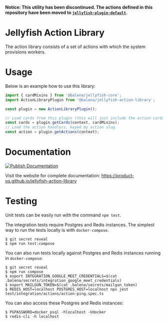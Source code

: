 **Notice: This utility has been discontinued. The actions defined in this repository have been moved to [`jellyfish-plugin-default`](https://github.com/product-os/jellyfish-plugin-default).**

# Jellyfish Action Library

The action library consists of a set of actions with which the system provisions workers.

# Usage

Below is an example how to use this library:

```js
import { cardMixins } from '@balena/jellyfish-core';
import ActionLibraryPlugin from '@balena/jellyfish-action-library';

const plugin = new ActionLibraryPlugin();

// Load cards from this plugin (this will just include the action cards)
const cards = plugin.getCards(context, cardMixins);
// Load the action handlers, keyed by action slug.
const action = plugin.getActions(context);
```

# Documentation

[![Publish Documentation](https://github.com/product-os/jellyfish-action-library/actions/workflows/publish-docs.yml/badge.svg)](https://github.com/product-os/jellyfish-action-library/actions/workflows/publish-docs.yml)

Visit the website for complete documentation: https://product-os.github.io/jellyfish-action-library

# Testing

Unit tests can be easily run with the command `npm test`.

The integration tests require Postgres and Redis instances. The simplest way to run the tests locally is with `docker-compose`.

```
$ git secret reveal
$ npm run test:compose
```

You can also run tests locally against Postgres and Redis instances running in `docker-compose`:
```
$ git secret reveal
$ npm run compose
$ export INTEGRATION_GOOGLE_MEET_CREDENTIALS=$(cat .balena/secrets/integration_google_meet_credentials)
$ export MAILGUN_TOKEN=$(cat .balena/secrets/mailgun_token)
$ REDIS_HOST=localhost POSTGRES_HOST=localhost npx jest test/integration/actions/action-ping.spec.ts
```

You can also access these Postgres and Redis instances:
```
$ PGPASSWORD=docker psql -hlocalhost -Udocker
$ redis-cli -h localhost
```
